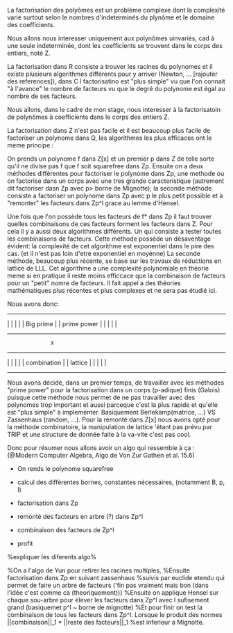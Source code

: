 La factorisation des polyômes est un problème complexe dont la complexité varie surtout selon le nombres d'indeterminés du plynôme et le domaine des coefficients.
	
Nous allons nous interesser uniquement aux polynômes uinvariés, cad à une seule indeterminée, dont les coefficients se trouvent dans le corps des entiers, noté Z.
	
La factorisation dans R consiste a trouver les racines du polynomes et il existe plusieurs algorithmes différents pour y arriver (Newton, ... [rajouter des references]),
dans C l factorisatino est "plus simple" vu que l'on connait "à l'avance" le nombre de facteurs vu que le degré du polynome est égal au nombre de ses facteurs.

Nous allons, dans le cadre de mon stage, nous interesser à la factorisatoin de polynômes à coefficients dans le corps des entiers Z.

La factorisation dans Z n'est pas facile et il est beaucoup plus facile de factoriser un polynome dans Q, les algorithmes les plus efficaces ont le meme principe :

On prends un polynome f dans Z[x] et un premier p dans Z de telle sorte qu'il ne divise pas f que f soit squarefree dans Zp.
Ensuite on a deux méthodes différentes pour factoriser le polynome dans Zp, une methode ou on factorise dans un corps avec une tres grande caracteristique
(autrement dit factoriser dasn Zp avec p> borne de Mignotte); la seconde méthode consiste a factoriser un polynome dans Zp avec p le plus petit possible 
et à "remonter" les facteurs dans Zp^l grace au lemme d'Hensel.

Une fois que l'on possède tous les facteurs de f* dans Zp il faut trouver quelles combinaisons de ces facteurs forment les facteurs dans Z.
Pour cela il y a aussi deux algorithmes différents. Un qui consiste a tester toutes les combinaisons de facteurs. Cette méthode possède un désaventage évident:
la complexité de cet algorithme est exponentiel dans le pire des cas. (et il n'est pas loin d'etre exponentiel en moyenne) La seconde méthode, beaucoup plus récente,
se base sur les travaux de réductions en lattice de LLL. Cet algorithme a une complexité polynomiale en théorie meme si en pratique il reste moins efficcace que la
combinaison de facteurs pour un "petit" nomre de facteurs. Il fait appel a des théories mathématiques plus récentes et plus complexes et ne sera pas étudié ici.

Nous avons donc:

 ---------------	 ---------------
|				|	|				|
|   Big prime	|	|  prime power	|
|				|	|				|
 ---------------	 ---------------
				  X
 ---------------	 ---------------
|				|	|				|
|   combination	|	|  lattice		|
|				|	|				|
 ---------------	 ---------------
 
Nous avons décidé, dans un premier temps, de travailler avec les méthodes "prime power" pour la factorisation dans un corps (p-adique) finis (Galois) puisque cette méthode
nous permet de ne pas travailler avec des polynomes trop important et aussi parceque c'est la plus rapide et qu'elle est "plus simple" à implementer. Basiquement
Berlekamp(matrice, ...)  VS Zassenhaus (random, ...). Pour la remonté dans Z[x] nous avons opté pour la méthode combinatoire, la manipulation de lattice 'étant pas prévu par 
TRIP et une structure de donnée faite à la va-vite c'est pas cool.

Donc pour résumer nous allons avoir un algo qui ressemble à ça :
(@Modern Computer Algebra, Algo de Von Zur Gathen et al. 15.6)

- On rends le polynome squarefree

- calcul des différentes bornes, constantes nécessaires,
	(notamment B, p, l)

- factorisation dans Zp

- remonté des facteurs en arbre (?) dans Zp^l

- combinaison des facteurs de Zp^l

- profit

%expliquer les diferents algo%

%On a l'algo de Yun pour retirer les racines multiples, 
%Ensuite factorisation dans Zp en suivant zassenhaus
%suivis par euclide etendu qui permet de faire un arbre de facteurs ('fin pas vraiment mais bon (dans l'idée c'est comme ca (theoriquement)))
%Ensuite on applique Hensel sur chaque sou-arbre pour élever les facteurs dans Zp^l avec l sufisement grand (basiquemet p^l ~ borne de mignotte)
%Et pour finir on test la combinaison de tous les facteurs dans Zp^l. Lorsque le produit des normes ||combinaison||_1 * ||reste des facteurs||_1
%est inferieur a Mignotte.

